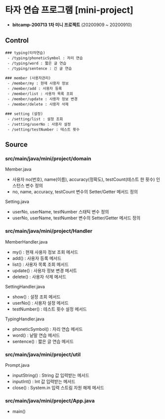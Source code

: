# 타자 연습 프로그램 [mini-project]
- **bitcamp-200713 1차 미니 프로젝트** (20200909 ~ 20200910)

## Control
```
### typing(타자연습)
 - /typing/phoneticSymbol : 자리 연습
 - /typing/word : 짧은 글 연습
 - /typing/sentence : 긴 글 연습
 
### member (사용자관리)
 - /member/my : 현재 사용자 정보
 - /member/add : 사용자 등록
 - /member/list : 사용자 목록 조회
 - /member/update : 사용자 정보 변경
 - /member/delete : 사용자 삭제
 
### setting (설정)
 - /setting/list : 설정 조회
 - /setting/userNo : 사용자 설정
 - /setting/testNumber : 테스트 횟수 
```

## Source

### src/main/java/mini/project/domain
Member.java
 - 사용자 no(번호), name(이름), accuracy(정확도), testCount(테스트 한 횟수) 인스턴스 변수 정의
 - no, name, accuracy, testCount 변수의 Setter/Getter 메서드 정의
 
Setting.java
 - userNo, userName, testNumber 스태틱 변수 정의
 - userNo, userName, testNumber 변수의  Setter/Getter 메서드 정의

### src/main/java/mini/project/Handler
MemberHandler.java
 - my() : 현재 사용자 정보 조회 메서드
 - add() : 사용자 등록 메서드
 - list() : 사용자 목록 조회 메서드
 - update() : 사용자 정보 변경 메서트
 - delete() : 사용자 삭제 메서드
 
SettingHandler.java
 - show() : 설정 조회 메서드
 - userNo() : 사용자 설정 메서드
 - testNumber() : 테스트 횟수 설정 메서드
 
TypingHandler.java
 - phoneticSymbol() : 자리 연습 메서드
 - word() : 낱말 연습 메서드
 - sentence() : 짧은 글 연습 메서드

### src/main/java/mini/project/util
Prompt.java
 - inputString() : String 값 입력받는 메서드
 - inputInt() : Int 값 입력받는 메서드
 - close() : System.in 입력 스트림 자원 해제 메서드

### src/main/java/mini/project/App.java
 - main()
